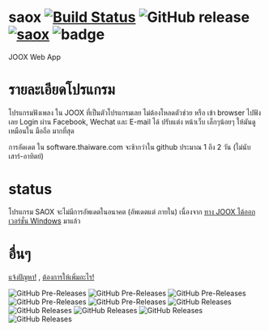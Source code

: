 # saox [![Build Status](https://travis-ci.org/boyphongsakorn/saox.svg?branch=master)](https://travis-ci.org/boyphongsakorn/saox) ![GitHub release](https://img.shields.io/github/release-pre/boyphongsakorn/saox.svg?label=Latest%20Pre%20Version) [![saox](https://snapcraft.io/saox/badge.svg)](https://snapcraft.io/saox) ![badge](https://img.shields.io/github/downloads-pre/boyphongsakorn/saox/latest/total.svg?label=Download%20Pre-release%20total)
JOOX Web App

# รายละเอียดโปรแกรม
โปรแกรมฟังเพลง ใน JOOX ที่เป็นตัวโปรแกรมเลย ไม่ต้องโหลดตัวช่วย หรือ เข้า browser ไปฟังเลย
Login ผ่าน Facebook, Wechat และ E-mail ได้ 
ปรับแต่ง หน้าเว็บ เล็กๆน้อยๆ ให้มันดูเหมือนใน มือถือ มากที่สุด

การอัดเดต ใน software.thaiware.com จะช้ากว่าใน github ประมาณ 1 ถึง 2 วัน (ไม่นับเสาร์-อาทิตย์)

# status
โปรแกรม SAOX จะไม่มีการอัพเดตในอนาคต (อัพเดตแต่ ภายใน) เนื่องจาก [ทาง JOOX ได้ออก เวอร์ชั่น Windows](https://www.joox.com/th/download) มาแล้ว

# อื่นๆ
[แจ้งปัญหา!](https://github.com/boyphongsakorn/saox/issues) , [ต้องการให้เพิ่มอะไร!](https://github.com/boyphongsakorn/saox/pulls)

![GitHub Pre-Releases](https://img.shields.io/github/downloads-pre/boyphongsakorn/saox/1.5.4/total.svg?label=Download%201.5.4) ![GitHub Pre-Releases](https://img.shields.io/github/downloads-pre/boyphongsakorn/saox/1.5.3/total.svg?label=Download%201.5.3) ![GitHub Pre-Releases](https://img.shields.io/github/downloads-pre/boyphongsakorn/saox/1.5.2/total.svg?label=Download%201.5.2) ![GitHub Pre-Releases](https://img.shields.io/github/downloads-pre/boyphongsakorn/saox/1.5.1/total.svg?label=Download%201.5.1) ![GitHub Pre-Releases](https://img.shields.io/github/downloads-pre/boyphongsakorn/saox/1.5/total.svg?label=Download%201.5) ![GitHub Releases](https://img.shields.io/github/downloads/boyphongsakorn/saox/1.4/total.svg?label=Download%201.4) ![GitHub Releases](https://img.shields.io/github/downloads/boyphongsakorn/saox/1.3/total.svg?label=Download%201.3) ![GitHub Releases](https://img.shields.io/github/downloads/boyphongsakorn/saox/1.2/total.svg?label=Download%201.2) ![GitHub Releases](https://img.shields.io/github/downloads/boyphongsakorn/saox/1.1/total.svg?label=Download%201.1) ![GitHub Releases](https://img.shields.io/github/downloads/boyphongsakorn/saox/1.0/total.svg?label=Download%201.0) 

